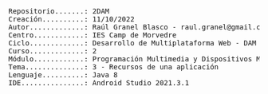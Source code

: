 <pre>
Repositorio.......: 2DAM
Creación..........: 11/10/2022
Autor.............: Raúl Granel Blasco - raul.granel@gmail.com
Centro............: IES Camp de Morvedre
Ciclo.............: Desarrollo de Multiplataforma Web - DAM
Curso.............: 2
Módulo............: Programación Multimedia y Dispositivos Móviles (PMDM)
Tema..............: 3 - Recursos de una aplicación
Lenguaje..........: Java 8
IDE...............: Android Studio 2021.3.1
<pre/>
